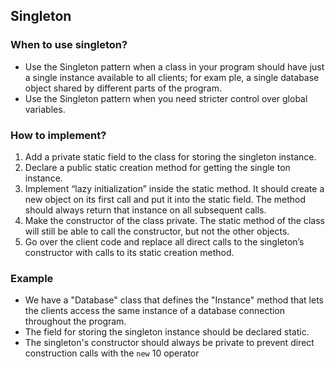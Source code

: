 ## Singleton 

### When to use singleton?

- Use the Singleton pattern when a class in your program should
have just a single instance available to all clients; for exam
ple, a single database object shared by different parts of the
program.
- Use the Singleton pattern when you need stricter control over
  global variables. 

### How to implement?

1. Add a private static field to the class for storing the singleton
instance.
2. Declare a public static creation method for getting the single
ton instance.
3. Implement “lazy initialization” inside the static method. It
should create a new object on its first call and put it into the
static field. The method should always return that instance on
all subsequent calls.
4. Make the constructor of the class private. The static method of
the class will still be able to call the constructor, but not the
other objects.
5. Go over the client code and replace all direct calls to the singleton’s constructor with calls to its static creation method.


### Example

- We have a "Database" class that defines the "Instance" method that lets the clients
access the same instance of a database connection throughout the program.
- The field for storing the singleton instance should be declared static.
- The singleton's constructor should always be private to prevent direct construction calls with the `new` 10 operator 
